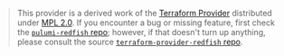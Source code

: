 > This provider is a derived work of the [Terraform Provider](https://github.com/terraform-providers/terraform-provider-redfish)
> distributed under [MPL 2.0](https://www.mozilla.org/en-US/MPL/2.0/). If you encounter a bug or missing feature,
> first check the [`pulumi-redfish` repo](/issues); however, if that doesn't turn up anything,
> please consult the source [`terraform-provider-redfish` repo](https://github.com/terraform-providers/terraform-provider-redfish/issues).
